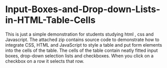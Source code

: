 # Input-Boxes-and-Drop-down-Lists-in-HTML-Table-Cells
This is just a simple demonstration for students studying html , css and Javascript.  The attached zip contains source code to demonstrate how to integrate CSS, HTML and JavaScript to style a table and put form elements into the cells of the table. The cells of the table contain neatly fitted input boxes, drop-down selection lists and checkboxes. When you click on a checkbox on a row it selects that row.
